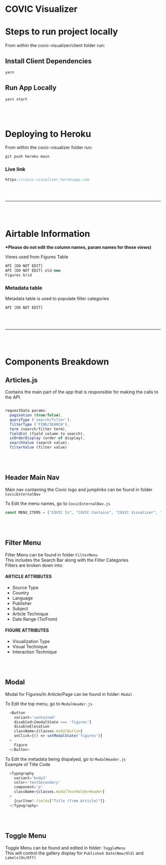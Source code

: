 # COVIC Visualizer
# Steps to run project locally

From within the covic-visualizer/client folder run:

## Install Client Dependencies
```javascript
yarn
```
## Run App Locally
```javascript
yarn start
```
<br /><br />

# Deploying to Heroku
From within the covic-visualizer folder run:

```javascript
git push heroku main
```

### Live link

```javascript
https://covic-visualizer.herokuapp.com
```
<br /><br />

---

<br /><br />

# Airtable Information
<b>*Please do not edit the column names, param names for these views)</b>

Views used from Figures Table
```javascript
API [DO NOT EDIT]
API [DO NOT EDIT] old-new
Figures Grid
```

### Metadata table
Metadata table is used to populate filter categories
```javascript
API [DO NOT EDIT]
```
<br /><br />

---

<br /><br />

# Components Breakdown

## Articles.js
Contains the main part of the app that is responsible for making the calls to the API.

```javascript

requestData params:
  pagination (true/false), 
  queryType ('search/filter'), 
  filterType ('FIND/SEARCH'), 
  term (search/filter term), 
  fieldCol (field column to search), 
  inOrderDisplay (order of display), 
  searchValue (search value), 
  filterValue (filter value)
```
<br /><br />

## Header Main Nav
Main nav containing the Covic logo and jumplinks can be found in folder `CovicExternalNav`

To Edit the menu names, go to `CovicExternalNav.js`
```javascript
const MENU_ITEMS = ["COVIC Is", "COVIC Contains", "COVIC Visualizer", "logo", "COVIC Team"];
```
<br /><br />

## Filter Menu
Filter Menu can be found in folder `FilterMenu`<br />
This includes the Search Bar along with the Filter Categories<br />
Filters are broken down into:
#### ARTICLE ATTRIBUTES
- Source Type
- Country
- Language
- Publisher
- Subject
- Article Technique
- Date Range (To/From)
#### FIGURE ATTRIBUTES
- Visualization Type
- Visual Technique
- Interaction Technique

<br /><br />

## Modal
Modal for Figures/In Article/Page can be found in folder: `Modal`

To Edit the top menu, go to `ModalHeader.js`
```javascript
  <Button
    variant='contained'
    disabled={modalState === 'figures'}
    disableElevation
    className={classes.modalButton}
    onClick={() => setModalState('figures')}
  >
    Figure
  </Button>
```

To Edit the metadata being dispalyed, go to `ModalHeader.js`<br />
Example of Title Code
```javascript
  <Typography
    variant='body2'
    color='textSecondary'
    component='p'
    className={classes.modalTextHolderHeader}
  >
    {curItem?.fields["Title (from Article)"]}
  </Typography>
```
<br /><br />

## Toggle Menu
Toggle Menu can be found and edited in folder: `ToggleMenu`<br />
This will control the gallery display for `Published Date(New/Old)` and `Labels(On/Off)`
